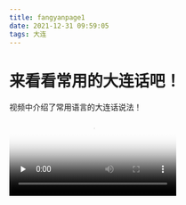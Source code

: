 ```yaml
---
title: fangyanpage1
date: 2021-12-31 09:59:05
tags: 大连
---
```

# 来看看常用的大连话吧！
视频中介绍了常用语言的大连话说法！
<video id="video" controls="" preload="none" poster="fm">
<source id="mp4" src="yanhua.mp4" type="video/mp4">
</videos>